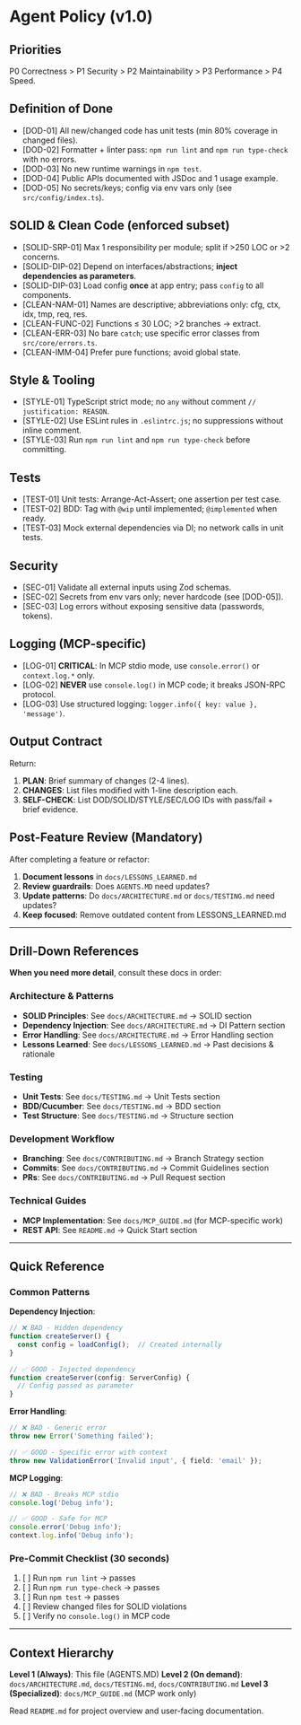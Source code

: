 # Agent Policy (v1.0)

## Priorities
P0 Correctness > P1 Security > P2 Maintainability > P3 Performance > P4 Speed.

## Definition of Done
- [DOD-01] All new/changed code has unit tests (min 80% coverage in changed files).
- [DOD-02] Formatter + linter pass: `npm run lint` and `npm run type-check` with no errors.
- [DOD-03] No new runtime warnings in `npm test`.
- [DOD-04] Public APIs documented with JSDoc and 1 usage example.
- [DOD-05] No secrets/keys; config via env vars only (see `src/config/index.ts`).

## SOLID & Clean Code (enforced subset)
- [SOLID-SRP-01] Max 1 responsibility per module; split if >250 LOC or >2 concerns.
- [SOLID-DIP-02] Depend on interfaces/abstractions; **inject dependencies as parameters**.
- [SOLID-DIP-03] Load config **once** at app entry; pass `config` to all components.
- [CLEAN-NAM-01] Names are descriptive; abbreviations only: cfg, ctx, idx, tmp, req, res.
- [CLEAN-FUNC-02] Functions ≤ 30 LOC; >2 branches → extract.
- [CLEAN-ERR-03] No bare `catch`; use specific error classes from `src/core/errors.ts`.
- [CLEAN-IMM-04] Prefer pure functions; avoid global state.

## Style & Tooling
- [STYLE-01] TypeScript strict mode; no `any` without comment `// justification: REASON`.
- [STYLE-02] Use ESLint rules in `.eslintrc.js`; no suppressions without inline comment.
- [STYLE-03] Run `npm run lint` and `npm run type-check` before committing.

## Tests
- [TEST-01] Unit tests: Arrange-Act-Assert; one assertion per test case.
- [TEST-02] BDD: Tag with `@wip` until implemented; `@implemented` when ready.
- [TEST-03] Mock external dependencies via DI; no network calls in unit tests.

## Security
- [SEC-01] Validate all external inputs using Zod schemas.
- [SEC-02] Secrets from env vars only; never hardcode (see [DOD-05]).
- [SEC-03] Log errors without exposing sensitive data (passwords, tokens).

## Logging (MCP-specific)
- [LOG-01] **CRITICAL**: In MCP stdio mode, use `console.error()` or `context.log.*` only.
- [LOG-02] **NEVER** use `console.log()` in MCP code; it breaks JSON-RPC protocol.
- [LOG-03] Use structured logging: `logger.info({ key: value }, 'message')`.

## Output Contract
Return:
1. **PLAN**: Brief summary of changes (2-4 lines).
2. **CHANGES**: List files modified with 1-line description each.
3. **SELF-CHECK**: List DOD/SOLID/STYLE/SEC/LOG IDs with pass/fail + brief evidence.

## Post-Feature Review (Mandatory)
After completing a feature or refactor:
1. **Document lessons** in `docs/LESSONS_LEARNED.md`
2. **Review guardrails**: Does `AGENTS.MD` need updates?
3. **Update patterns**: Do `docs/ARCHITECTURE.md` or `docs/TESTING.md` need updates?
4. **Keep focused**: Remove outdated content from LESSONS_LEARNED.md

---

## Drill-Down References

**When you need more detail**, consult these docs in order:

### Architecture & Patterns
- **SOLID Principles**: See `docs/ARCHITECTURE.md` → SOLID section
- **Dependency Injection**: See `docs/ARCHITECTURE.md` → DI Pattern section
- **Error Handling**: See `docs/ARCHITECTURE.md` → Error Handling section
- **Lessons Learned**: See `docs/LESSONS_LEARNED.md` → Past decisions & rationale

### Testing
- **Unit Tests**: See `docs/TESTING.md` → Unit Tests section
- **BDD/Cucumber**: See `docs/TESTING.md` → BDD section
- **Test Structure**: See `docs/TESTING.md` → Structure section

### Development Workflow
- **Branching**: See `docs/CONTRIBUTING.md` → Branch Strategy section
- **Commits**: See `docs/CONTRIBUTING.md` → Commit Guidelines section
- **PRs**: See `docs/CONTRIBUTING.md` → Pull Request section

### Technical Guides
- **MCP Implementation**: See `docs/MCP_GUIDE.md` (for MCP-specific work)
- **REST API**: See `README.md` → Quick Start section

---

## Quick Reference

### Common Patterns

**Dependency Injection**:
```typescript
// ❌ BAD - Hidden dependency
function createServer() {
  const config = loadConfig();  // Created internally
}

// ✅ GOOD - Injected dependency
function createServer(config: ServerConfig) {
  // Config passed as parameter
}
```

**Error Handling**:
```typescript
// ❌ BAD - Generic error
throw new Error('Something failed');

// ✅ GOOD - Specific error with context
throw new ValidationError('Invalid input', { field: 'email' });
```

**MCP Logging**:
```typescript
// ❌ BAD - Breaks MCP stdio
console.log('Debug info');

// ✅ GOOD - Safe for MCP
console.error('Debug info');
context.log.info('Debug info');
```

### Pre-Commit Checklist (30 seconds)
1. [ ] Run `npm run lint` → passes
2. [ ] Run `npm run type-check` → passes
3. [ ] Run `npm test` → passes
4. [ ] Review changed files for SOLID violations
5. [ ] Verify no `console.log()` in MCP code

---

## Context Hierarchy

**Level 1 (Always)**: This file (AGENTS.MD)
**Level 2 (On demand)**: `docs/ARCHITECTURE.md`, `docs/TESTING.md`, `docs/CONTRIBUTING.md`
**Level 3 (Specialized)**: `docs/MCP_GUIDE.md` (MCP work only)

Read `README.md` for project overview and user-facing documentation.
